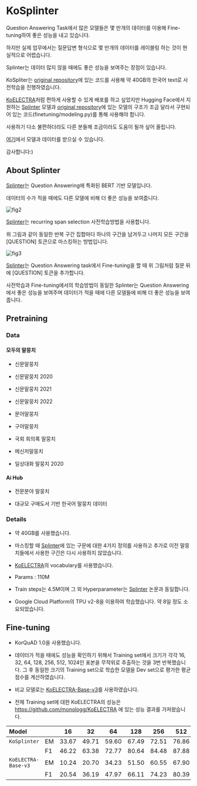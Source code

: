 # KoSplinter

Question Answering Task에서 많은 모델들은 몇 만개의 데이터를 이용해 Fine-tuning하여 좋은 성능을 내고 있습니다.

하지만 실제 업무에서는  질문답변 형식으로 몇 만개의 데이터를 레이블링 하는 것이 현실적으로 어렵습니다.

Splinter는 데이터 많지 않을 때에도 좋은 성능을 보여주는 장점이 있습니다.

KoSpliter는 [original repository](https://github.com/oriram/splinter)에 있는 코드를 사용해 약 40GB의 한국어 text로 사전학습을 진행하였습니다.

[KoELECTRA](https://github.com/monologg/KoELECTRA)처럼 편하게 사용할 수 있게 배포를 하고 싶었지만 Hugging Face에서 지원하는 [Splinter](https://huggingface.co/docs/transformers/model_doc/splinter) 모델과 [original repository](https://github.com/oriram/splinter)에 있는 모델의 구조가 조금 달라서 구현되어 있는 코드(finetuning/modeling.py)를 통해 사용해야 합니다.

사용하기 다소 불편하더라도 다른 분들께 조금이라도 도움이 될까 싶어 올립니다.

[여기](https://drive.google.com/drive/folders/1_tzp1N32Us18InlEw0ycV7hNqdrY6pbe?usp=drive_link)에서 모델과 데이터를 받으실 수 있습니다.

감사합니다:)

## About Splinter

[Splinter](https://arxiv.org/abs/2101.00438)는 Question Answering에 특화된 BERT 기반 모델입니다.

데이터의 수가 적을 때에도 다른 모델에 비해 더 좋은 성능을 보여줍니다.

![fig2](https://github.com/YunSoungKim/KoSplinter/assets/82452117/eaab23f2-d62b-4aac-b61c-0d675287194c)

[Splinter](https://arxiv.org/abs/2101.00438)는 recurring span selection 사전학습방법을 사용합니다.

위 그림과 같이 동일한 반복 구간 집합마다 하나의 구간을 남겨두고 나머지 모든 구간을 [QUESTION] 토큰으로 마스킹하는 방법입니다.

![fig3](https://github.com/YunSoungKim/KoSplinter/assets/82452117/33ab154c-e730-4b8e-9626-fe86ba1fce33)

[Splinter](https://arxiv.org/abs/2101.00438)는 Question Answering task에서 Fine-tuning을 할 때 위 그림처럼 질문 뒤에 [QUESTION] 토큰을 추가합니다.

사전학습과 Fine-tuning에서의 학습방법이 동일한 Splinter는 Question Answering에서 좋은 성능을 보여주며 데이터가 적을 때에 다른 모델들에 비해 더 좋은 성능을 보여줍니다.

## Pretraining

### Data

#### 모두의 말뭉치

- 신문말뭉치

- 신문말뭉치 2020

- 신문말뭉치 2021

- 신문말뭉치 2022

- 문어말뭉치

- 구어말뭉치

- 국회 회의록 말뭉치

- 메신저말뭉치

- 일상대화 말뭉치 2020

#### Ai Hub

- 전문분야 말뭉치

- 대규모 구매도서 기반 한국어 말뭉치 데이터

### Details

- 약 40GB를 사용했습니다.

- 마스킹할 때 [Splinter](https://arxiv.org/abs/2101.00438)에 있는 구문에 대한 4가지 정의를 사용하고 추가로 이전 말뭉치들에서 사용한 구간은 다시 사용하지 않았습니다.

- [KoELECTRA](https://github.com/monologg/KoELECTRA)의 vocabulary를 사용했습니다.

- Params : 110M

- Train steps는 4.5M이며 그 외 Hyperparameter는 [Splinter](https://arxiv.org/abs/2101.00438) 논문과 동일합니다.

- Google Cloud Platform의 TPU v2-8을 이용하여 학습했습니다. 약 8일 정도 소요되었습니다.

## Fine-tuning

- KorQuAD 1.0을 사용했습니다.

- 데이터가 적을 때에도 성능을 확인하기 위해서 Training set에서 크기가 각각 16, 32, 64, 128, 256, 512, 1024인 표본을 무작위로 추출하는 것을 3번 반복했습니다. 그 후 동일한 크기의 Training set으로 학습한 모델을 Dev set으로 평가한 평균 점수를 계산하였습니다.

- 비교 모델로는 [KoELECTRA-Base-v3](https://github.com/monologg/KoELECTRA)를 사용하였습니다.

- 전체 Training set에 대한 KoELECTRA의 성능은 https://github.com/monologg/KoELECTRA 에 있는 성능 결과를 가져왔습니다.

| Model                |       | 16    | 32    | 64    | 128   | 256   | 512   | 1024  | Full  |
|:---------------------|:------|:-----:|:-----:|:-----:|:-----:|:-----:|:-----:|:-----:|:-----:|
| `KoSplinter`         |   EM  | 33.67 | 49.71 | 59.60 | 67.49 | 72.51 | 76.86 | 79.47 | 86.16 |
|                      |   F1  | 46.22 | 63.38 | 72.77 | 80.64 | 84.48 | 87.88 | 89.91 | 94.34 |
| `KoELECTRA-Base-v3`  |   EM  | 10.24 | 20.70 | 34.23 | 51.50 | 60.55 | 67.90 | 74.19 | 84.83 |
|                      |   F1  | 20.54 | 36.19 | 47.97 | 66.11 | 74.23 | 80.39 | 85.22 | 93.45 |



